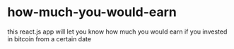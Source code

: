 # how-much-you-would-earn
this react.js app will let you know how much you would earn if you invested in bitcoin from a certain date
